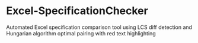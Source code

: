 # Excel-SpecificationChecker
Automated Excel specification comparison tool using LCS diff detection and Hungarian algorithm optimal pairing with red text highlighting
